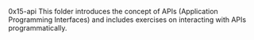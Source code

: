 0x15-api
This folder introduces the concept of APIs (Application Programming Interfaces) and includes exercises on interacting with APIs programmatically.
